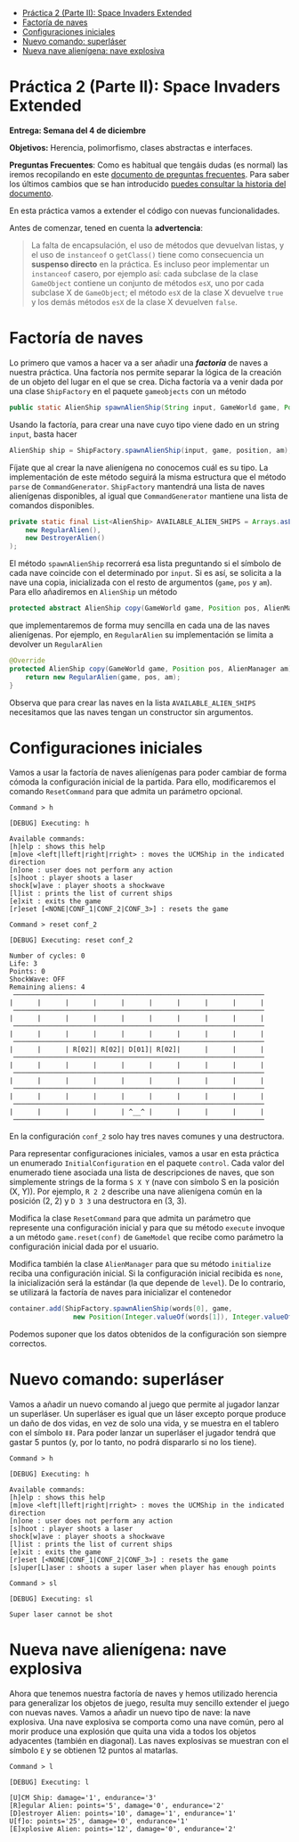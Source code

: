 <!-- TOC start -->
- [Práctica 2 (Parte II): Space Invaders Extended](#práctica-2-parte-ii-space-invaders-extended)
- [Factoría de naves](#factoría-de-naves)
- [Configuraciones iniciales](#configuraciones-iniciales)
- [Nuevo comando: superláser](#nuevo-comando-superláser)
- [Nueva nave alienígena: nave explosiva](#nueva-nave-alienígena-nave-explosiva)
<!-- TOC end -->
<!-- TOC --><a name="práctica-2-parte-ii-space-invaders-extended"></a>
# Práctica 2 (Parte II): Space Invaders Extended

**Entrega: Semana del 4 de diciembre**

**Objetivos:** Herencia, polimorfismo, clases abstractas e interfaces.

**Preguntas Frecuentes**: Como es habitual que tengáis dudas (es normal) las iremos recopilando en este [documento de preguntas frecuentes](../faq.md). Para saber los últimos cambios que se han introducido [puedes consultar la historia del documento](https://github.com/informaticaucm-TPI/2324-SpaceInvaders/commits/main/enunciados/faq.md).

En esta práctica vamos a extender el código con nuevas funcionalidades. 

Antes de comenzar, tened en cuenta la **advertencia**:

> La falta de encapsulación, el uso de métodos que devuelvan listas, y el uso de `instanceof` o `getClass()` tiene como consecuencia un **suspenso directo** en la práctica. Es incluso peor implementar un `instanceof` casero, por ejemplo así: cada subclase de la clase `GameObject` contiene un conjunto de métodos `esX`, uno por cada subclase X de `GameObject`; el método `esX` de la clase X devuelve `true` y los demás métodos `esX` de la clase X devuelven `false`.

<!-- TOC --><a name="factoría-de-naves"></a>
# Factoría de naves

Lo primero que vamos a hacer va a ser añadir una ***factoría*** de naves a nuestra práctica.
Una factoría nos permite separar la lógica de la creación de un objeto del lugar en el que se crea. Dicha factoría va a venir dada por una clase `ShipFactory` en el paquete `gameobjects` con un método 

```java
public static AlienShip spawnAlienShip(String input, GameWorld game, Position pos, AlienManager am)
```

Usando la factoría, para crear una nave cuyo tipo viene dado en un string `input`, basta hacer

```java
AlienShip ship = ShipFactory.spawnAlienShip(input, game, position, am);
```

Fíjate que al crear la nave alienígena no conocemos cuál es su tipo.
La implementación de este método seguirá la misma estructura que el método `parse` de `CommandGenerator`. 
`ShipFactory` mantendrá una lista de naves alienígenas disponibles, al igual que `CommandGenerator` mantiene una lista de comandos disponibles. 

```java
private static final List<AlienShip> AVAILABLE_ALIEN_SHIPS = Arrays.asList(
	new RegularAlien(),
	new DestroyerAlien()
);
```

El método `spawnAlienShip` recorrerá esa lista preguntando si el símbolo de cada nave coincide con el determinado por `input`. Si es así, se solicita a la nave una copia, inicializada con el resto de argumentos (`game`, `pos` y `am`). Para ello añadiremos en
`AlienShip` un método

```java
protected abstract AlienShip copy(GameWorld game, Position pos, AlienManager am);
```

que implementaremos de forma muy sencilla en cada una de las naves alienígenas. Por ejemplo, en `RegularAlien` su implementación se limita a devolver un `RegularAlien`

```java
@Override
protected AlienShip copy(GameWorld game, Position pos, AlienManager am){
	return new RegularAlien(game, pos, am);
}
```

Observa que para crear las naves en la lista `AVAILABLE_ALIEN_SHIPS` necesitamos que las naves tengan un constructor sin argumentos.

<!-- TOC --><a name="configuraciones-iniciales"></a>
# Configuraciones iniciales

Vamos a usar la factoría de naves alienígenas para poder cambiar de forma cómoda la configuración inicial de la partida. Para ello, modificaremos el comando `ResetCommand` para que admita un parámetro opcional.

```
Command > h

[DEBUG] Executing: h

Available commands: 
[h]elp : shows this help
[m]ove <left|lleft|right|rright> : moves the UCMShip in the indicated direction
[n]one : user does not perform any action
[s]hoot : player shoots a laser
shock[w]ave : player shoots a shockwave
[l]ist : prints the list of current ships
[e]xit : exits the game
[r]eset [<NONE|CONF_1|CONF_2|CONF_3>] : resets the game

Command > reset conf_2

[DEBUG] Executing: reset conf_2

Number of cycles: 0
Life: 3
Points: 0
ShockWave: OFF
Remaining aliens: 4
 ───────────────────────────────────────────────────────────────
|      |      |      |      |      |      |      |      |      |
 ───────────────────────────────────────────────────────────────
|      |      |      |      |      |      |      |      |      |
 ───────────────────────────────────────────────────────────────
|      |      |      |      |      |      |      |      |      |
 ───────────────────────────────────────────────────────────────
|      |      | R[02]| R[02]| D[01]| R[02]|      |      |      |
 ───────────────────────────────────────────────────────────────
|      |      |      |      |      |      |      |      |      |
 ───────────────────────────────────────────────────────────────
|      |      |      |      |      |      |      |      |      |
 ───────────────────────────────────────────────────────────────
|      |      |      |      |      |      |      |      |      |
 ───────────────────────────────────────────────────────────────
|      |      |      |      | ^__^ |      |      |      |      |
 ───────────────────────────────────────────────────────────────

```

En la configuración `conf_2` solo hay tres naves comunes y una destructora.

Para representar configuraciones iniciales, vamos a usar en esta práctica un
enumerado `InitialConfiguration` en el paquete `control`. Cada valor del enumerado tiene asociada una lista de descripciones de naves, que son simplemente strings de la forma `S X Y` (nave con símbolo S en la posición (X, Y)). Por ejemplo, `R 2 2` describe una 
nave alienígena común en la posición (2, 2) y `D 3 3` una destructora en (3, 3).

Modifica la clase `ResetCommand` para que admita un parámetro que represente una
configuración inicial y para que su método `execute` invoque a un método `game.reset(conf)`
de `GameModel` que recibe como parámetro la configuración inicial dada por el usuario. 

Modifica también la clase `AlienManager` para que su método `initialize` reciba una
configuración inicial. Si la configuración inicial recibida es `none`, la inicialización
será la estándar (la que depende de `level`). De lo contrario, se utilizará la factoría
de naves para inicializar el contenedor

```java
container.add(ShipFactory.spawnAlienShip(words[0], game,
				new Position(Integer.valueOf(words[1]), Integer.valueOf(words[2])), this));
```

Podemos suponer que los datos obtenidos de la configuración son siempre correctos.

<!-- TOC --><a name="nuevo-comando-superláser"></a>
# Nuevo comando: superláser

Vamos a añadir un nuevo comando al juego que permite al jugador lanzar un superláser.
Un superláser es igual que un láser excepto porque produce un daño de dos vidas, en vez de solo una vida, y se muestra en el tablero con el símbolo `ǁǁ`.
Para poder lanzar un superláser el jugador tendrá que gastar 5 puntos (y, por lo tanto, no podrá dispararlo si no los tiene).

```
Command > h

[DEBUG] Executing: h

Available commands: 
[h]elp : shows this help
[m]ove <left|lleft|right|rright> : moves the UCMShip in the indicated direction
[n]one : user does not perform any action
[s]hoot : player shoots a laser
shock[w]ave : player shoots a shockwave
[l]ist : prints the list of current ships
[e]xit : exits the game
[r]eset [<NONE|CONF_1|CONF_2|CONF_3>] : resets the game
[s]uper[L]aser : shoots a super laser when player has enough points

Command > sl

[DEBUG] Executing: sl

Super laser cannot be shot
```


<!-- TOC --><a name="nueva-nave-alienígena-nave-explosiva"></a>
# Nueva nave alienígena: nave explosiva

Ahora que tenemos nuestra factoría de naves y hemos utilizado herencia para generalizar los objetos de juego, resulta muy sencillo extender el juego con nuevas naves. 
Vamos a añadir un nuevo tipo de nave: la nave explosiva. Una nave explosiva se comporta como una nave común, pero al morir produce una explosión que quita una vida a todos los objetos adyacentes (también en diagonal). Las naves explosivas se muestran con el símbolo `E` y se obtienen 12 puntos al matarlas.

```
Command > l

[DEBUG] Executing: l

[U]CM Ship: damage='1', endurance='3'
[R]egular Alien: points='5', damage='0', endurance='2'
[D]estroyer Alien: points='10', damage='1', endurance='1'
U[f]o: points='25', damage='0', endurance='1'
[E]xplosive Alien: points='12', damage='0', endurance='2'
```





